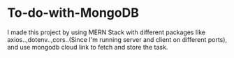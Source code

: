 # To-do-with-MongoDB
I made this project by using MERN Stack with different packages like axios..,dotenv..,cors..(Since I'm running server and client on different ports), and use mongodb cloud link to fetch and store the task.
